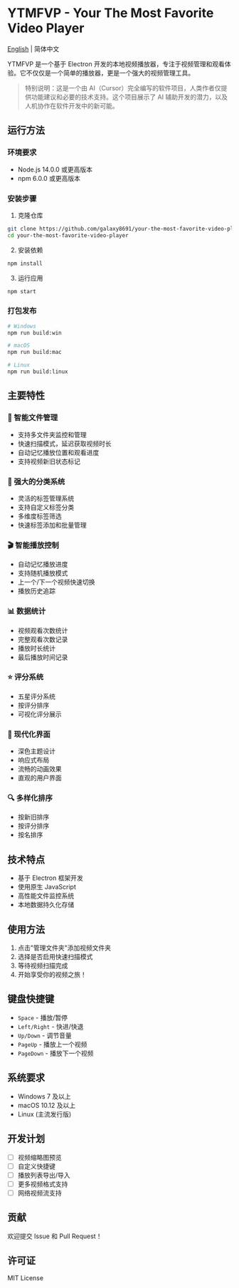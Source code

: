# YTMFVP - Your The Most Favorite Video Player

[English](./README_EN.md) | 简体中文

YTMFVP 是一个基于 Electron 开发的本地视频播放器，专注于视频管理和观看体验。它不仅仅是一个简单的播放器，更是一个强大的视频管理工具。

> 特别说明：这是一个由 AI（Cursor）完全编写的软件项目，人类作者仅提供功能建议和必要的技术支持。这个项目展示了 AI 辅助开发的潜力，以及人机协作在软件开发中的新可能。

## 运行方法

### 环境要求
- Node.js 14.0.0 或更高版本
- npm 6.0.0 或更高版本

### 安装步骤
1. 克隆仓库
```bash
git clone https://github.com/galaxy8691/your-the-most-favorite-video-player.git
cd your-the-most-favorite-video-player
```

2. 安装依赖
```bash
npm install
```

3. 运行应用
```bash
npm start
```

### 打包发布
```bash
# Windows
npm run build:win

# macOS
npm run build:mac

# Linux
npm run build:linux
```

## 主要特性

### 📁 智能文件管理
- 支持多文件夹监控和管理
- 快速扫描模式，延迟获取视频时长
- 自动记忆播放位置和观看进度
- 支持视频新旧状态标记

### 🎯 强大的分类系统
- 灵活的标签管理系统
- 支持自定义标签分类
- 多维度标签筛选
- 快速标签添加和批量管理

### 🎬 智能播放控制
- 自动记忆播放进度
- 支持随机播放模式
- 上一个/下一个视频快速切换
- 播放历史追踪

### 📊 数据统计
- 视频观看次数统计
- 完整观看次数记录
- 播放时长统计
- 最后播放时间记录

### ⭐ 评分系统
- 五星评分系统
- 按评分排序
- 可视化评分展示

### 🎨 现代化界面
- 深色主题设计
- 响应式布局
- 流畅的动画效果
- 直观的用户界面

### 🔍 多样化排序
- 按新旧排序
- 按评分排序
- 按名排序

## 技术特点
- 基于 Electron 框架开发
- 使用原生 JavaScript
- 高性能文件监控系统
- 本地数据持久化存储

## 使用方法
1. 点击"管理文件夹"添加视频文件夹
2. 选择是否启用快速扫描模式
3. 等待视频扫描完成
4. 开始享受你的视频之旅！

## 键盘快捷键
- `Space` - 播放/暂停
- `Left/Right` - 快进/快退
- `Up/Down` - 调节音量
- `PageUp` - 播放上一个视频
- `PageDown` - 播放下一个视频

## 系统要求
- Windows 7 及以上
- macOS 10.12 及以上
- Linux (主流发行版)

## 开发计划
- [ ] 视频缩略图预览
- [ ] 自定义快捷键
- [ ] 播放列表导出/导入
- [ ] 更多视频格式支持
- [ ] 网络视频流支持

## 贡献
欢迎提交 Issue 和 Pull Request！

## 许可证
MIT License 